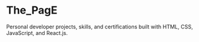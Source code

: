 # The_PagE
Personal developer projects, skills, and certifications  built with HTML, CSS, JavaScript, and React.js.
